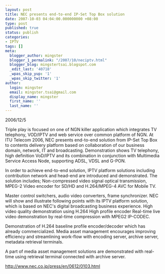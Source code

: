 ```yaml
---
layout: post
title: NEC presents end-to-end IP-Set Top Box solution
date: 2007-10-03 04:04:00.000000000 +08:00
type: post
published: true
status: publish
categories:
- IPTV
tags: []
meta:
  blogger_author: mingster
  blogger_1_permalink: "/2007/10/neciptv.html"
  blogger_blog: mingstertsai.blogspot.com
  _edit_last: '40718'
  _wpas_skip_yup: '1'
  _wpas_skip_twitter: '1'
author:
  login: mingster
  email: mingster.tsai@gmail.com
  display_name: mingster
  first_name: ''
  last_name: ''
---
```

<p>2006/12/5</p>
<p>Triple play is focused on one of NGN killer application which integrates TV telephony, VOD/IPTV and web service over common platform of NGN. At ITU Telecom 2006, NEC presents end-to-end solution from IP-Set Top Box to contents delivery platform based on collaboration of our business domain, network, IT and broadcasting. Demonstration shows TV telephony, high definition VoD/IPTV and its combination in conjunction with Multimedia Service Access Node, supporting ADSL, VDSL and G-PON.</p>
<p>In order to achieve end-to-end solution, IPTV platform solutions including contribution network and head-end are introduced and demonstrated. The solution includes; Non-compressed video signal optical transmission, MPEG-2 Video encoder for SD/HD and H.264/MPEG-4 AVC for Mobile TV.</p>
<p>Master control switchers, audio video converters, frame synchronizer. NEC will show and illustrate following points with its IPTV platform solution, which is based on NEC's digital broadcasting business experience. High video quality demonstration using H.264 High profile encoder Real-time live video demonstration by real-time compression with MPEG2 IP-CODEC.</p>
<p>Demonstration of H.264 baseline profile encoder/decoder which has already commercialized. Media asset management encourages improving efficiency and streamlining work-flow with encoding server, archive server, metadata retrieval terminals.</p>
<p>A part of media asset management solutions are demonstrated with real-time using retrieval terminal connected with archive server.</p>
<p><a href="http://www.nec.co.jp/press/en/0612/0103.html">http://www.nec.co.jp/press/en/0612/0103.html</a></p>
